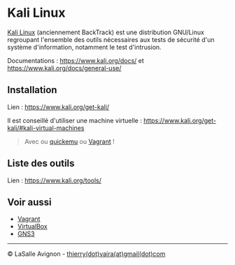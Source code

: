 # Kali Linux

[Kali Linux](https://www.kali.org/) (anciennement  BackTrack) est une distribution GNU/Linux regroupant l'ensemble des outils nécessaires aux tests de sécurité d'un système d'information, notamment le test d'intrusion.

Documentations : https://www.kali.org/docs/ et https://www.kali.org/docs/general-use/

## Installation

Lien : https://www.kali.org/get-kali/

Il est conseillé d'utiliser une machine virtuelle : https://www.kali.org/get-kali/#kali-virtual-machines

> Avec ou [quickemu](quickemu.md) ou [Vagrant](vagrant.md) !

## Liste des outils

Lien : https://www.kali.org/tools/

## Voir aussi

- [Vagrant](vagrant.md)
- [VirtualBox](virtualbox.md)
- [GNS3](gns3.md)

---
©️ LaSalle Avignon - [thierry(dot)vaira(at)gmail(dot)com](thierry.vaira@gmail.com)
